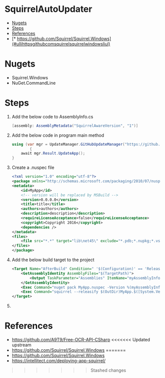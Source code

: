 <h1>SquirrelAutoUpdater</h1>

- [Nugets](#nugets)
- [Steps](#steps)
- [References](#references)
- [* https://github.com/Squirrel/Squirrel.Windows](#ullihttpsgithubcomsquirrelsquirrelwindowsliul)

# Nugets
* Squirrel.Windows
* NuGet.CommandLine
  
# Steps
1. Add the below code to AssemblyInfo.cs
   ```csharp
   [assembly: AssemblyMetadata("SquirrelAwareVersion", "1")]
2. Add the below code in program main method
    ```csharp
    using (var mgr = UpdateManager.GitHubUpdateManager("https://github.com/r1-prototype-studies/SquirrelAutoUpdater/releases/latest"))
            {
        await mgr.Result.UpdateApp();
    }
3. Create a .nuspec file
    ```xml
    <?xml version="1.0" encoding="utf-8"?>
    <package xmlns="http://schemas.microsoft.com/packaging/2010/07/nuspec.xsd">
    <metadata>
        <id>MyApp</id>
        <!-- version will be replaced by MSBuild -->
        <version>0.0.0.0</version>
        <title>title</title>
        <authors>authors</authors>
        <description>description</description>
        <requireLicenseAcceptance>false</requireLicenseAcceptance>
        <copyright>Copyright 2016</copyright>
        <dependencies />
    </metadata>
    <files>
        <file src="*.*" target="lib\net45\" exclude="*.pdb;*.nupkg;*.vshost.*"/>
    </files>
    </package>
4. Add the below build target to the project
    ```xml
    <Target Name="AfterBuild" Condition=" '$(Configuration)' == 'Release'">
        <GetAssemblyIdentity AssemblyFiles="$(TargetPath)">
            <Output TaskParameter="Assemblies" ItemName="myAssemblyInfo"/>
        </GetAssemblyIdentity>
        <Exec Command="nuget pack MyApp.nuspec -Version %(myAssemblyInfo.Version) -Properties Configuration=Release -OutputDirectory $(OutDir) -BasePath $(OutDir)" />
        <Exec Command="squirrel --releasify $(OutDir)MyApp.$([System.Version]::Parse(%(myAssemblyInfo.Version)).ToString(3)).nupkg" />
    </Target>
5.


# References
* https://github.com/A9T9/Free-OCR-API-CSharp
<<<<<<< Updated upstream
* https://github.com/Squirrel/Squirrel.Windows
=======
* https://github.com/Squirrel/Squirrel.Windows
* https://intellitect.com/deploying-app-squirrel/
>>>>>>> Stashed changes

